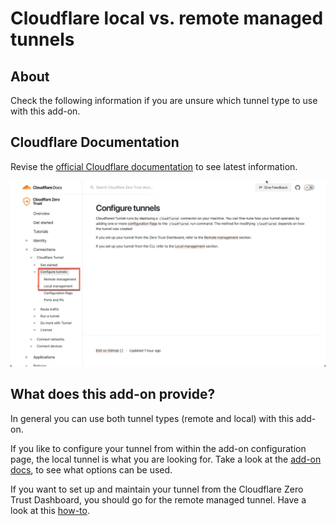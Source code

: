 # Cloudflare local vs. remote managed tunnels

## About
Check the following information if you are unsure which tunnel type to use
with this add-on.

## Cloudflare Documentation
Revise the [official Cloudflare documentation](https://developers.cloudflare.com/cloudflare-one/connections/connect-apps/configuration/) to see latest information.

![Cloudflare Docs Picture](images/10.png)

## What does this add-on provide?
In general you can use both tunnel types (remote and local) with this add-on.

If you like to configure your tunnel from within the add-on configuration page,
the local tunnel is what you are looking for. Take a look at the
[add-on docs](../cloudflared/DOCS.md), to see what options can be used.

If you want to set up and maintain your tunnel from the Cloudflare Zero Trust
Dashboard, you should go for the remote managed tunnel. Have a look at this
[how-to](remote-tunnel.md).
